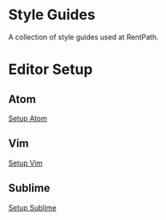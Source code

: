 # Style Guides
A collection of style guides used at RentPath.

# Editor Setup

## Atom
[Setup Atom](https://github.com/rentpath/style-guides/wiki/Setup-Atom-Linter)

## Vim
[Setup Vim](https://github.com/rentpath/style-guides/wiki/Vim-Linter)

## Sublime

[Setup Sublime](https://github.com/rentpath/style-guides/wiki/Setup-Sublime-Linter)
